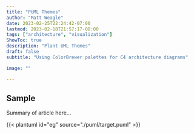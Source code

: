 ```yaml
---
title: "PUML Themes"
author: "Matt Weagle"
date: 2023-02-25T22:24:42-07:00
lastmod: 2023-02-18T21:57:17-08:00
tags: ["architecture", "visualization"]
ShowToc: true
description: "Plant UML Themes"
draft: false
subtitle: "Using ColorBrewer palettes for C4 architecture diagrams"

image: ""

---
```


## Sample

Summary of article here...

{{< plantuml id="eg" source="./puml/target.puml" >}}
